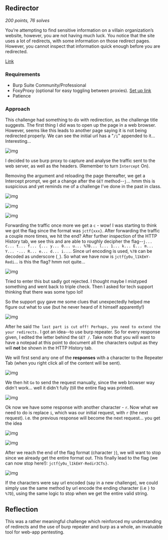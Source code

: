 ## Redirector

_200 points, 76 solves_

You’re attempting to find sensitive information on a villain organization’s website, however, you are not having much luck. You notice that the site uses a lot of redirects, with some information on those redirect pages. However, you cannot inspect that information quick enough before you are redirected.

[Link](http://www.jerseyctf.net)

### Requirements
* Burp Suite Community/Professional
* FoxyProxy (optional for easy toggling between proxies). [Set up link](https://medium.com/@futaacmcyber/setting-up-burpsuite-for-your-web-penetration-testing-1657fa670304)
* Patience


### Approach

This challenge had something to do with redirection, as the challenge title suggests. The first thing I did was to open up the page in a web browser. However, seems like this leads to another page saying it is not being redirected properly. We can see the initial url has  a "`/i`" appended to it... Interesting...

![img](https://github.com/RyanNgCT/JerseyCTF-Writeups/blob/main/Web%20-%20Redirector/webpage.png)

I decided to use burp proxy to capture and analyse the traffic sent to the web server, as well as the headers. (Remember to turn `Intercept` On).

Removing the argument and reloading the page thereafter, we get a Intercept prompt, we get a change after the `GET` method--`j`... hmm this is suspicious and yet reminds me of a challenge I've done in the past in class.

![img](https://github.com/RyanNgCT/JerseyCTF-Writeups/blob/main/Web%20-%20Redirector/intercept.png)

![img](https://github.com/RyanNgCT/JerseyCTF-Writeups/blob/main/Web%20-%20Redirector/j.png)

![img](https://github.com/RyanNgCT/JerseyCTF-Writeups/blob/main/Web%20-%20Redirector/c.png)

Forwarding the traffic once more we get a `c` - wow! I was starting to think we got the flag since the format was `jctf{xxx}`. After forwarding the traffic a couple more times, we hit the end? After further inspection of the HTTP History tab, we see this and are able to roughly decipher the flag--`j... c... t... f... {... y... 0... u... %7B... l... 1... k... E... m... Y... -... R... e... d... i...`. Since url encoding is used, `%7B` can be decoded as underscore (`_`). So what we have now is `jctf{y0u_l1kEmY-Redi`... is this the flag? hmm not quite... 

![img](https://github.com/RyanNgCT/JerseyCTF-Writeups/blob/main/Web%20-%20Redirector/partial_flag.png)

Tried to enter this but sadly got rejected. I thought maybe I mistyped something and went back to triple check. Then I asked for tech support thinking that there was some typo lol!

So the support guy gave me some clues that unexpectedly helped me figure out what to use (but he never heard of it himself apparently!)

![img](https://github.com/RyanNgCT/JerseyCTF-Writeups/blob/main/Web%20-%20Redirector/convo.png)

After he said `The last part is cut off! Perhaps, you need to extend the your redirects.` I got an idea--to use burp repeater. So for every response given, I edited the letter behind the `GET /`. Take note that you will want to have a notepad at this point to document all the characters output as they will **not** be shown in the HTTP History tab.

We will first send any one of the **responses** with a character to the Repeater Tab (when you right click all of the content will be sent).

![img](https://github.com/RyanNgCT/JerseyCTF-Writeups/blob/main/Web%20-%20Redirector/send2repeater.png)

We then hit `Go` to send the request manually, since the web browser way didn't work... well it didn't fully (till the entire flag was printed).

![img](https://github.com/RyanNgCT/JerseyCTF-Writeups/blob/main/Web%20-%20Redirector/repeater-go.png)

Ok now we have some response with another character - `r`. Now what we need to do is replace `i`, which was our initial request, with `r` (the next request). i.e. the previous response will become the next request... you get the idea

![img](https://github.com/RyanNgCT/JerseyCTF-Writeups/blob/main/Web%20-%20Redirector/repeater-go2.png)

![img](https://github.com/RyanNgCT/JerseyCTF-Writeups/blob/main/Web%20-%20Redirector/repeater-go3.png)

After we reach the end of the flag format (character `}`), we will want to stop since we already get the entire format out. This finally lead to the flag (we can now stop here!): `jctf{y0u_l1kEmY-Redir3CTs}`.

![img](https://github.com/RyanNgCT/JerseyCTF-Writeups/blob/main/Web%20-%20Redirector/repeater-stop.png)

If the characters were say url encoded (say in a new challenge), we could simply use the same method by url encode the ending character (i.e `}` to `%7D`), using the same logic to stop when we get the entire valid string.

## Reflection

This was a rather meaningful challenge which reinforced my understanding of redirects and the use of burp repeater and burp as a whole, an invaluable tool for web-app pentesting.
